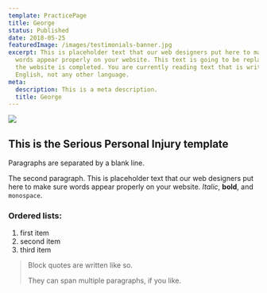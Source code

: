 ```yaml
---
template: PracticePage
title: George
status: Published
date: 2018-05-25
featuredImage: /images/testimonials-banner.jpg
excerpt: This is placeholder text that our web designers put here to make sure
  words appear properly on your website. This text is going to be replaced once
  the website is completed. You are currently reading text that is written in
  English, not any other language.
meta:
  description: This is a meta description.
  title: George
---
```

![](/images/testimonials-icon.jpg)

## This is the Serious Personal Injury template

Paragraphs are separated by a blank line.

The second paragraph. This is placeholder text that our web designers put here to make sure words appear properly on your website. *Italic*, **bold**, and `monospace`.

### Ordered lists:

1. first item
2. second item
3. third item

> Block quotes are written like so.
>
> They can span multiple paragraphs,
> if you like.